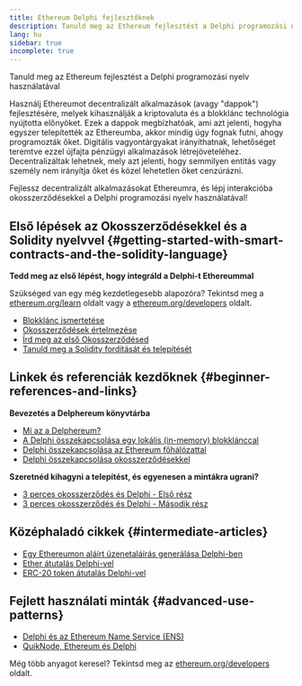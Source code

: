 ```yaml
---
title: Ethereum Delphi fejlesztőknek
description: Tanuld meg az Ethereum fejlesztést a Delphi programozási nyelv használatával
lang: hu
sidebar: true
incomplete: true
---
```


<div class="featured">

Tanuld meg az Ethereum fejlesztést a Delphi programozási nyelv használatával

</div>

Használj Ethereumot decentralizált alkalmazások (avagy "dappok") fejlesztésére, melyek kihasználják a kriptovaluta és a blokklánc technológia nyújtotta előnyöket. Ezek a dappok megbízhatóak, ami azt jelenti, hogyha egyszer telepítették az Ethereumba, akkor mindig úgy fognak futni, ahogy programozták őket. Digitális vagyontárgyakat irányíthatnak, lehetőséget teremtve ezzel újfajta pénzügyi alkalmazások létrejöveteléhez. Decentralizáltak lehetnek, mely azt jelenti, hogy semmilyen entitás vagy személy nem irányítja őket és közel lehetetlen őket cenzúrázni.

Fejlessz decentralizált alkalmazásokat Ethereumra, és lépj interakcióba okosszerződésekkel a Delphi programozási nyelv használatával!

## Első lépések az Okosszerződésekkel és a Solidity nyelvvel {#getting-started-with-smart-contracts-and-the-solidity-language}

**Tedd meg az első lépést, hogy integráld a Delphi-t Ethereummal**

Szükséged van egy még kezdetlegesebb alapozóra? Tekintsd meg a [ethereum.org/learn](/en/learn/) oldalt vagy a [ethereum.org/developers](/en/developers/) oldalt.

- [Blokklánc ismertetése](https://kauri.io/article/d55684513211466da7f8cc03987607d5/blockchain-explained)
- [Okosszerződések értelmezése](https://kauri.io/article/e4f66c6079e74a4a9b532148d3158188/ethereum-101-part-5-the-smart-contract)
- [Írd meg az első Okosszerződésed](https://kauri.io/article/124b7db1d0cf4f47b414f8b13c9d66e2/remix-ide-your-first-smart-contract)
- [Tanuld meg a Solidity fordítását és telepítését](https://kauri.io/article/973c5f54c4434bb1b0160cff8c695369/understanding-smart-contract-compilation-and-deployment)

## Linkek és referenciák kezdőknek {#beginner-references-and-links}

**Bevezetés a Delphereum könyvtárba**

- [Mi az a Delphereum?](https://github.com/svanas/delphereum/blob/master/README.md)
- [A Delphi összekapcsolása egy lokális (in-memory) blokklánccal](https://medium.com/@svanas/connecting-delphi-to-a-local-in-memory-blockchain-9a1512d6c5b0)
- [Delphi összekapcsolása az Ethereum főhálózattal](https://medium.com/@svanas/connecting-delphi-to-the-ethereum-main-net-5faf1feffd83)
- [Delphi összekapcsolása okosszerződésekkel](https://medium.com/@svanas/connecting-delphi-to-smart-contracts-3146b12803a1)

**Szeretnéd kihagyni a telepítést, és egyenesen a mintákra ugrani?**

- [3 perces okosszerződés és Delphi - Első rész](https://medium.com/@svanas/a-3-minute-smart-contract-and-delphi-61d998571d)
- [3 perces okosszerződés és Delphi - Második rész](https://medium.com/@svanas/a-3-minute-smart-contract-and-delphi-part-2-446925faa47b)

## Középhaladó cikkek {#intermediate-articles}

- [Egy Ethereumon aláírt üzenetaláírás generálása Delphi-ben](https://medium.com/@svanas/generating-an-ethereum-signed-message-signature-in-delphi-75661ce5031b)
- [Ether átutalás Delphi-vel](https://medium.com/@svanas/transferring-ether-with-delphi-b5f24b1a98a4)
- [ERC-20 token átutalás Delphi-vel](https://medium.com/@svanas/transferring-erc-20-tokens-with-delphi-bb44c05b295d)

## Fejlett használati minták {#advanced-use-patterns}

- [Delphi és az Ethereum Name Service (ENS)](https://medium.com/@svanas/delphi-and-ethereum-name-service-ens-4443cd278af7)
- [QuikNode, Ethereum és Delphi](https://medium.com/@svanas/quiknode-ethereum-and-delphi-f7bfc9671c23)

Még több anyagot keresel? Tekintsd meg az [ethereum.org/developers](/en/developers/) oldalt.
